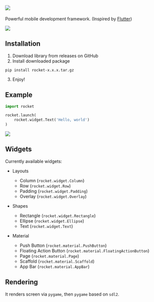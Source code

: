 # ![](https://imgur.com/download/cRa9Nhb/)

Powerful mobile development framework. (Inspired by [Flutter](https://flutter.dev/))

![](https://imgur.com/download/nEzr53g/)


## Installation

1. Download library from releases on GitHub
2. Install downloaded package

```console
pip install rocket-x.x.x.tar.gz
```

3. Enjoy!

## Example

```python
import rocket

rocket.launch(
    rocket.widget.Text('Hello, world')
)
```

![](https://imgur.com/download/n2kudlu/)

## Widgets

Currently available widgets:

- Layouts
    - Column (`rocket.widget.Column`)
    - Row (`rocket.widget.Row`)
    - Padding (`rocket.widget.Padding`)
    - Overlay (`rocket.widget.Overlay`)
    
- Shapes
    - Rectangle (`rocket.widget.Rectangle`)
    - Ellipse (`rocket.widget.Ellipse`)
    - Text (`rocket.widget.Text`)
    
- Material
    - Push Button (`rocket.material.PushButton`)
    - Floating Action Button (`rocket.material.FloatingActionButton`)
    - Page (`rocket.material.Page`)
    - Scaffold (`rocket.material.Scaffold`)
    - App Bar (`rocket.material.AppBar`)

## Rendering

It renders screen via `pygame`, then `pygame` based on `sdl2`.
